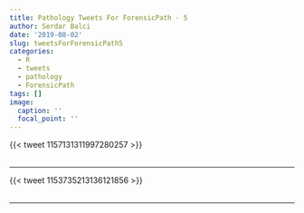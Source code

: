 ```yaml
---
title: Pathology Tweets For ForensicPath - 5
author: Serdar Balci
date: '2019-08-02'
slug: tweetsForForensicPath5
categories:
  - R
  - tweets
  - pathology
  - ForensicPath
tags: []
image:
  caption: ''
  focal_point: ''
---
```



{{< tweet 1157131311997280257 >}}
<br>
<br>
<hr>
{{< tweet 1153735213136121856 >}}
<br>
<br>
<hr>

